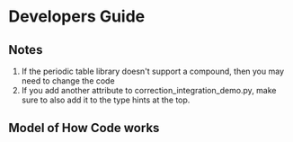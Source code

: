 # Developers Guide

## Notes
1. If the periodic table library doesn't support a compound, then you may need to change the code
2. If you add another attribute to correction_integration_demo.py, make sure to also add it to the type hints at the top.

## Model of How Code works